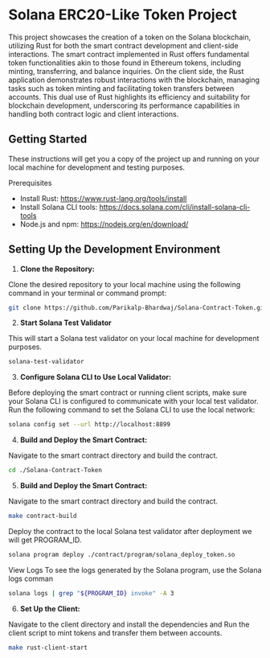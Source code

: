 # Solana ERC20-Like Token Project

This project showcases the creation of a token on the Solana blockchain, utilizing Rust for both the smart contract development and client-side interactions. The smart contract implemented in Rust offers fundamental token functionalities akin to those found in Ethereum tokens, including minting, transferring, and balance inquiries. On the client side, the Rust application demonstrates robust interactions with the blockchain, managing tasks such as token minting and facilitating token transfers between accounts. This dual use of Rust highlights its efficiency and suitability for blockchain development, underscoring its performance capabilities in handling both contract logic and client interactions.


## Getting Started
These instructions will get you a copy of the project up and running on your local machine for development and testing purposes.

Prerequisites
- Install Rust: https://www.rust-lang.org/tools/install
- Install Solana CLI tools: https://docs.solana.com/cli/install-solana-cli-tools
- Node.js and npm: https://nodejs.org/en/download/


## Setting Up the Development Environment

1. **Clone the Repository:**

Clone the desired repository to your local machine using the following command in your terminal or command prompt:

``` bash 
git clone https://github.com/Parikalp-Bhardwaj/Solana-Contract-Token.git
```


2. **Start Solana Test Validator**

This will start a Solana test validator on your local machine for development purposes.

```bash
solana-test-validator 
```

3. **Configure Solana CLI to Use Local Validator:**

Before deploying the smart contract or running client scripts, make sure your Solana CLI is configured to communicate with your local test validator. Run the following command to set the Solana CLI to use the local network:

```bash
solana config set --url http://localhost:8899
```

4. **Build and Deploy the Smart Contract:**

Navigate to the smart contract directory and build the contract.

```bash
cd ./Solana-Contract-Token
```

5. **Build and Deploy the Smart Contract:**

Navigate to the smart contract directory and build the contract.
```bash
make contract-build
```

Deploy the contract to the local Solana test validator after deployment we will get PROGRAM_ID.
```bash
solana program deploy ./contract/program/solana_deploy_token.so
```


View Logs
To see the logs generated by the Solana program, use the Solana logs comman
```bash
solana logs | grep "${PROGRAM_ID} invoke" -A 3
```

6. **Set Up the Client:**

Navigate to the client directory and install the dependencies and Run the client script to mint tokens and transfer them between accounts.

```bash
make rust-client-start
```

